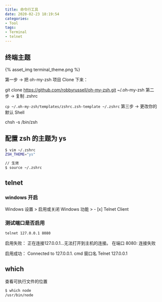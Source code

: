 ```yaml
---
title: 命令行工具
date: 2020-02-23 18:19:54
categories:
- Tool
tags:
- Terminal
- telnet
---
```


## 终端主题
{% asset_img terminal_theme.png %}

第一步 → 把 oh-my-zsh 项目 Clone 下来：

git clone https://github.com/robbyrussell/oh-my-zsh.git ~/.oh-my-zsh
第二步 → 复制 .zshrc

`cp ~/.oh-my-zsh/templates/zshrc.zsh-template ~/.zshrc`
第三步 → 更改你的默认 Shell

chsh -s /bin/zsh


## 配置 zsh 的主题为 ys
``` BASH
$ vim ~/.zshrc 
ZSH_THEME="ys"

// 生效
$ source ~/.zshrc
```


## telnet
### windows 开启
Windows 设置 > 启用或关闭 Windows 功能 > - [x] Telnet Client 

### 测试端口是否启用
``` BASH
telnet 127.0.0.1 8080
```
启用失败：
正在连接127.0.0.1...无法打开到主机的连接。 在端口 8080: 连接失败

启用成功：
Connected to 127.0.0.1.
cmd 窗口名 Telnet 127.0.0.1

## which
查看可执行文件的位置
``` BASH
$ which node
/usr/bin/node
```

